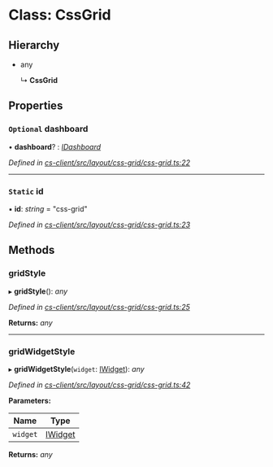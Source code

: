 # Class: CssGrid

## Hierarchy

* any

  ↳ **CssGrid**

## Properties

### `Optional` dashboard

• **dashboard**? : *[IDashboard](../interfaces/_cs_core_src_dashboard_dashboard_.idashboard.md)*

*Defined in [cs-client/src/layout/css-grid/css-grid.ts:22](https://github.com/TNOCS/csnext/blob/99cbd46d/packages/cs-client/src/layout/css-grid/css-grid.ts#L22)*

___

### `Static` id

▪ **id**: *string* = "css-grid"

*Defined in [cs-client/src/layout/css-grid/css-grid.ts:23](https://github.com/TNOCS/csnext/blob/99cbd46d/packages/cs-client/src/layout/css-grid/css-grid.ts#L23)*

## Methods

###  gridStyle

▸ **gridStyle**(): *any*

*Defined in [cs-client/src/layout/css-grid/css-grid.ts:25](https://github.com/TNOCS/csnext/blob/99cbd46d/packages/cs-client/src/layout/css-grid/css-grid.ts#L25)*

**Returns:** *any*

___

###  gridWidgetStyle

▸ **gridWidgetStyle**(`widget`: [IWidget](../interfaces/_cs_core_src_widget_widget_.iwidget.md)): *any*

*Defined in [cs-client/src/layout/css-grid/css-grid.ts:42](https://github.com/TNOCS/csnext/blob/99cbd46d/packages/cs-client/src/layout/css-grid/css-grid.ts#L42)*

**Parameters:**

Name | Type |
------ | ------ |
`widget` | [IWidget](../interfaces/_cs_core_src_widget_widget_.iwidget.md) |

**Returns:** *any*
